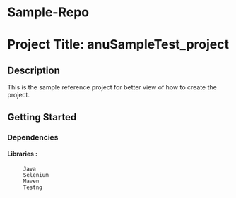 # Sample-Repo
# **Project Title: anuSampleTest_project**

## **Description**

This is the sample reference project for better view of how to create the project.

## Getting Started

### Dependencies

#### Libraries : 
         Java
         Selenium
         Maven
         Testng


